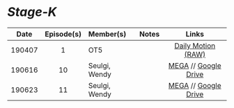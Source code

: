 # _Stage-K_

| **Date** | **Episode(s)** | **Member(s)** | **Notes** |                                                                                **Links**                                                                                 |
|:--------:|:--------------:|:--------------|:---------:|:------------------------------------------------------------------------------------------------------------------------------------------------------------------------:|
|  190407  |       1        | OT5           |           |                                                 [Daily Motion \(RAW\)](https://www.dailymotion.com/embed/video/x75f1ut)                                                  |
|  190616  |       10       | Seulgi, Wendy |           | [MEGA](https://mega.nz/#!qA9n0IJY!OTnNY1zsIx8Q0iHafZnZ7B1S7Jh1INvwqicPzrSoV4c) // [Google Drive](https://drive.google.com/file/d/15vbOqxhbWJij8z0-cYob4WYAkODbl7Xv/view) |
|  190623  |       11       | Seulgi, Wendy |           | [MEGA](https://mega.nz/#!aEUHAQiL!Q7qLTmYGcarMnTGIEeDRSs7Wv4mKTA4l1AyxdMv0Gvs) // [Google Drive](https://drive.google.com/file/d/1y7Y5rkvX6oZ5DdjiPO77xrcyuE2zcSiA/view) |